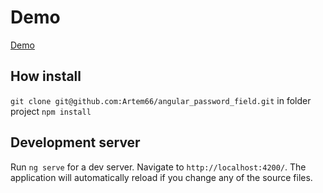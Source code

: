 # Demo

[Demo](https://artem66.github.io/angular_password_field/)

## How install

`git clone git@github.com:Artem66/angular_password_field.git`
in folder project `npm install`

## Development server

Run `ng serve` for a dev server. Navigate to `http://localhost:4200/`. The application will automatically reload if you change any of the source files.